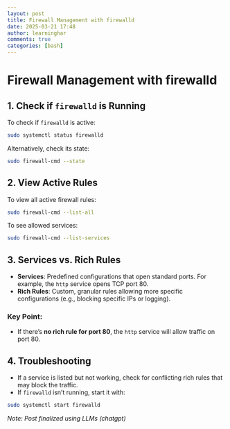 ```yaml
---
layout: post
title: Firewall Management with firewalld
date: 2025-03-21 17:48
author: learninghar
comments: true
categories: [bash]
---
```


# Firewall Management with firewalld

## 1. Check if `firewalld` is Running
To check if `firewalld` is active:

```bash
sudo systemctl status firewalld
```

Alternatively, check its state:

```bash
sudo firewall-cmd --state
```

## 2. View Active Rules
To view all active firewall rules:

```bash
sudo firewall-cmd --list-all
```

To see allowed services:

```bash
sudo firewall-cmd --list-services
```

## 3. Services vs. Rich Rules

- **Services**: Predefined configurations that open standard ports. For example, the `http` service opens TCP port 80.
- **Rich Rules**: Custom, granular rules allowing more specific configurations (e.g., blocking specific IPs or logging).

### Key Point:
- If there’s **no rich rule for port 80**, the `http` service will allow traffic on port 80.

## 4. Troubleshooting
- If a service is listed but not working, check for conflicting rich rules that may block the traffic.
- If `firewalld` isn’t running, start it with:

```bash
sudo systemctl start firewalld
```

*Note: Post finalized using LLMs (chatgpt)*